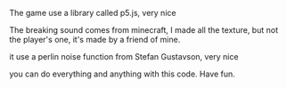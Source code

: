 The game use a library called p5.js, very nice

The breaking sound comes from minecraft, I made all the texture, but not the player's one, it's made by a friend of mine.

it use a perlin noise function from Stefan Gustavson, very nice

you can do everything and anything with this code. Have fun.
